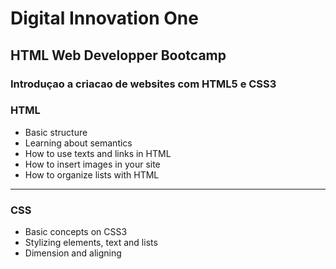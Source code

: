# Digital Innovation One
## HTML Web Developper Bootcamp
### Introduçao a criacao de websites com HTML5 e CSS3

### HTML

- Basic structure
- Learning about semantics
- How to use texts and links in HTML
- How to insert images in your site
- How to organize lists with HTML

_____

### CSS

- Basic concepts on CSS3
- Stylizing elements, text and lists
- Dimension and aligning

